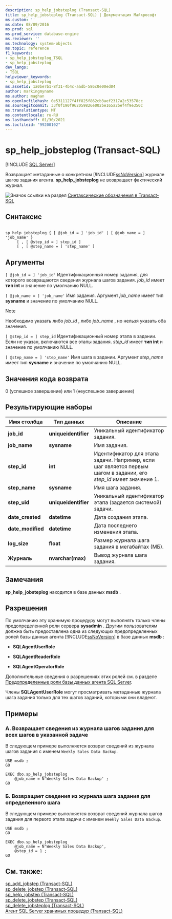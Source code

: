 ```yaml
---
description: sp_help_jobsteplog (Transact-SQL)
title: sp_help_jobsteplog (Transact-SQL) | Документация Майкрософт
ms.custom: ''
ms.date: 08/09/2016
ms.prod: sql
ms.prod_service: database-engine
ms.reviewer: ''
ms.technology: system-objects
ms.topic: reference
f1_keywords:
- sp_help_jobsteplog_TSQL
- sp_help_jobsteplog
dev_langs:
- TSQL
helpviewer_keywords:
- sp_help_jobsteplog
ms.assetid: 1a0be7b1-8f31-4b4c-aadb-586c0e00ed04
author: markingmyname
ms.author: maghan
ms.openlocfilehash: 0e5311127f4ff825f862cb3aef2317a2c53578cc
ms.sourcegitcommit: 33f0f190f962059826e002be165a2bef4f9e350c
ms.translationtype: MT
ms.contentlocale: ru-RU
ms.lasthandoff: 01/30/2021
ms.locfileid: "99200102"
---
```

# <a name="sp_help_jobsteplog-transact-sql"></a>sp_help_jobsteplog (Transact-SQL)
[!INCLUDE [SQL Server](../../includes/applies-to-version/sqlserver.md)]

  Возвращает метаданные о конкретном [!INCLUDE[ssNoVersion](../../includes/ssnoversion-md.md)] журнале шагов задания агента. **sp_help_jobsteplog** не возвращает фактический журнал.  

  
 ![Значок ссылки на раздел](../../database-engine/configure-windows/media/topic-link.gif "Значок ссылки на раздел") [Синтаксические обозначения в Transact-SQL](../../t-sql/language-elements/transact-sql-syntax-conventions-transact-sql.md)  
  
## <a name="syntax"></a>Синтаксис  
  
```  
  
sp_help_jobsteplog { [ @job_id = ] 'job_id' | [ @job_name = ] 'job_name' }  
     [ , [ @step_id = ] step_id ]  
     [ , [ @step_name = ] 'step_name' ]  
```  
  
## <a name="arguments"></a>Аргументы  
`[ @job_id = ] 'job_id'` Идентификационный номер задания, для которого возвращаются сведения журнала шагов задания. *job_id* имеет **тип int** и значение по умолчанию NULL.  
  
`[ @job_name = ] 'job_name'` Имя задания. Аргумент *job_name* имеет тип **sysname** и значение по умолчанию NULL.  
  
> [!NOTE]  
>  Необходимо указать либо *job_id* , либо *job_name* , но нельзя указать оба значения.  
  
`[ @step_id = ] step_id` Идентификационный номер этапа в задании. Если не указан, включаются все этапы задания. *step_id* имеет **тип int** и значение по умолчанию NULL.  
  
`[ @step_name = ] 'step_name'` Имя шага в задании. Аргумент *step_name* имеет тип **sysname** и значение по умолчанию NULL.  
  
## <a name="return-code-values"></a>Значения кода возврата  
 0 (успешное завершение) или 1 (неуспешное завершение)  
  
## <a name="result-sets"></a>Результирующие наборы  
  
|Имя столбца|Тип данных|Описание|  
|-----------------|---------------|-----------------|  
|**job_id**|**uniqueidentifier**|Уникальный идентификатор задания.|  
|**job_name**|**sysname**|Имя задания.|  
|**step_id**|**int**|Идентификатор для этапа задачи. Например, если шаг является первым шагом в задании, его *step_id* имеет значение 1.|  
|**step_name**|**sysname**|Имя шага задания.|  
|**step_uid**|**uniqueidentifier**|Уникальный идентификатор этапа (задается системой) задачи.|  
|**date_created**|**datetime**|Дата создания этапа.|  
|**date_modified**|**datetime**|Дата последнего изменения этапа.|  
|**log_size**|**float**|Размер журнала шага задания в мегабайтах (МБ).|  
|**Журналь**|**nvarchar(max)**|Вывод журнала шага задания.|  
  
## <a name="remarks"></a>Замечания  
 **sp_help_jobsteplog** находится в базе данных **msdb** .  
  
## <a name="permissions"></a>Разрешения  
 По умолчанию эту хранимую процедуру могут выполнять только члены предопределенной роли сервера **sysadmin** . Другим пользователям должна быть предоставлена одна из следующих предопределенных ролей базы данных агента [!INCLUDE[ssNoVersion](../../includes/ssnoversion-md.md)] в базе данных **msdb** :  
  
-   **SQLAgentUserRole**  
  
-   **SQLAgentReaderRole**  
  
-   **SQLAgentOperatorRole**  
  
 Дополнительные сведения о разрешениях этих ролей см. в разделе [Предопределенные роли базы данных агента SQL Server](../../ssms/agent/sql-server-agent-fixed-database-roles.md).  
  
 Члены **SQLAgentUserRole** могут просматривать метаданные журнала шага задания только для тех шагов заданий, которыми они владеют.  
  
## <a name="examples"></a>Примеры  
  
### <a name="a-returns-job-step-log-information-for-all-steps-in-a-specific-job"></a>A. Возвращает сведения из журнала шагов задания для всех шагов в указанной задаче  
 В следующем примере выполняется возврат сведений из журнала шагов задания с именем `Weekly Sales Data Backup`.  
  
```  
USE msdb ;  
GO  
  
EXEC dbo.sp_help_jobsteplog  
    @job_name = N'Weekly Sales Data Backup' ;  
GO  
```  
  
### <a name="b-return-job-step-log-information-about-a-specific-job-step"></a>Б. Возвращает сведения из журнала шага задания для определенного шага  
 В следующем примере выполняется возврат сведений журнала шагов задания для первого этапа задачи с именем `Weekly Sales Data Backup`.  
  
```  
USE msdb ;  
GO  
  
EXEC dbo.sp_help_jobsteplog  
    @job_name = N'Weekly Sales Data Backup',  
    @step_id = 1 ;  
GO  
```  
  
## <a name="see-also"></a>См. также:  
 [sp_add_jobstep &#40;Transact-SQL&#41;](../../relational-databases/system-stored-procedures/sp-add-jobstep-transact-sql.md)   
 [sp_delete_jobstep &#40;Transact-SQL&#41;](../../relational-databases/system-stored-procedures/sp-delete-jobstep-transact-sql.md)   
 [sp_help_jobstep &#40;Transact-SQL&#41;](../../relational-databases/system-stored-procedures/sp-help-jobstep-transact-sql.md)   
 [sp_delete_jobstep &#40;Transact-SQL&#41;](../../relational-databases/system-stored-procedures/sp-delete-jobstep-transact-sql.md)   
 [sp_delete_jobsteplog &#40;Transact-SQL&#41;](../../relational-databases/system-stored-procedures/sp-delete-jobsteplog-transact-sql.md)   
 [Агент SQL Server хранимых процедур &#40;Transact-SQL&#41;](../../relational-databases/system-stored-procedures/sql-server-agent-stored-procedures-transact-sql.md)  
  
  
